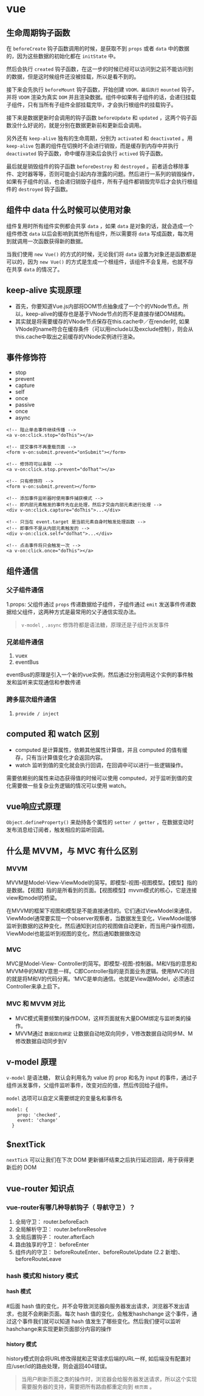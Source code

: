 # vue

## 生命周期钩子函数

在 `beforeCreate` 钩子函数调用的时候，是获取不到 `props` 或者 `data` 中的数据的，因为这些数据的初始化都在 `initState` 中。

然后会执行 `created` 钩子函数，在这一步的时候已经可以访问到之前不能访问到的数据，但是这时候组件还没被挂载，所以是看不到的。

接下来会先执行 `beforeMount` 钩子函数，开始创建 `VDOM，最后执行`  `mounted` 钩子，并将 `VDOM` 渲染为真实 `DOM` 并且渲染数据。组件中如果有子组件的话，会递归挂载子组件，只有当所有子组件全部挂载完毕，才会执行根组件的挂载钩子。

接下来是数据更新时会调用的钩子函数 `beforeUpdate` 和 `updated` ，这两个钩子函数没什么好说的，就是分别在数据更新前和更新后会调用。

另外还有 `keep-alive` 独有的生命周期，分别为 `activated` 和 `deactivated` 。用 `keep-alive` 包裹的组件在切换时不会进行销毁，而是缓存到内存中并执行 `deactivated` 钩子函数，命中缓存渲染后会执行 `actived` 钩子函数。

最后就是销毁组件的钩子函数 `beforeDestroy` 和 `destroyed` 。前者适合移除事件、定时器等等，否则可能会引起内存泄露的问题。然后进行一系列的销毁操作，如果有子组件的话，也会递归销毁子组件，所有子组件都销毁完毕后才会执行根组件的 `destroyed` 钩子函数。

## 组件中 data 什么时候可以使用对象

组件复用时所有组件实例都会共享 `data` ，如果 `data` 是对象的话，就会造成一个组件修改 `data` 以后会影响到其他所有组件，所以需要将 `data` 写成函数，每次用到就调用一次函数获得新的数据。

当我们使用 `new Vue()` 的方式的时候，无论我们将 `data` 设置为对象还是函数都是可以的，因为 `new Vue()` 的方式是生成一个根组件，该组件不会复用，也就不存在共享 `data` 的情况了。

## keep-alive 实现原理

* 首先，你要知道Vue.js内部将DOM节点抽象成了一个个的VNode节点。所以，keep-alive的缓存也是基于VNode节点的而不是直接存储DOM结构。
* 其实就是将需要缓存的VNode节点保存在this.cache中／在render时, 如果VNode的name符合在缓存条件（可以用include以及exclude控制），则会从this.cache中取出之前缓存的VNode实例进行渲染。

## 事件修饰符

* stop
* prevent
* capture
* self
* once
* passive
* once
* async

``` 
<!-- 阻止单击事件继续传播 -->
<a v-on:click.stop="doThis"></a>

<!-- 提交事件不再重载页面 -->
<form v-on:submit.prevent="onSubmit"></form>

<!-- 修饰符可以串联 -->
<a v-on:click.stop.prevent="doThat"></a>

<!-- 只有修饰符 -->
<form v-on:submit.prevent></form>

<!-- 添加事件监听器时使用事件捕获模式 -->
<!-- 即内部元素触发的事件先在此处理，然后才交由内部元素进行处理 -->
<div v-on:click.capture="doThis">...</div>

<!-- 只当在 event.target 是当前元素自身时触发处理函数 -->
<!-- 即事件不是从内部元素触发的 -->
<div v-on:click.self="doThat">...</div>

<!-- 点击事件将只会触发一次 -->
<a v-on:click.once="doThis"></a>
```

## 组件通信

### 父子组件通信
1.props: 父组件通过 `props` 传递数据给子组件，子组件通过 `emit` 发送事件传递数据给父组件，这两种方式是最常用的父子通信实现办法。

> `v-model` , `.async` 修饰符都是语法糖，原理还是子组件派发事件

### 兄弟组件通信

1. vuex
2. eventBus

eventBus的原理是引入一个新的vue实例，然后通过分别调用这个实例的事件触发和监听来实现通信和参数传递

### 跨多层次组件通信

1. `provide / inject` 

## computed 和 watch 区别

* computed 是计算属性，依赖其他属性计算值，并且 computed 的值有缓存，只有当计算值变化才会返回内容。
* watch 监听到值的变化就会执行回调，在回调中可以进行一些逻辑操作。

需要依赖别的属性来动态获得值的时候可以使用 computed，对于监听到值的变化需要做一些复杂业务逻辑的情况可以使用 watch。

## vue响应式原理

`Object.defineProperty()` 来劫持各个属性的 `setter / getter` ，在数据变动时发布消息给订阅者，触发相应的监听回调。

## 什么是 MVVM，与 MVC 有什么区别

### MVVM
MVVM是Model-View-ViewModel的简写。即模型-视图-视图模型。【模型】指的是数据。【视图】指的是所看到的页面。【视图模型】mvvm模式的核心，它是连接view和model的桥梁。

在MVVM的框架下视图和模型是不能直接通信的。它们通过ViewModel来通信，ViewModel通常要实现一个observer观察者，当数据发生变化，ViewModel能够监听到数据的这种变化，然后通知到对应的视图做自动更新，而当用户操作视图，ViewModel也能监听到视图的变化，然后通知数据做改动

### MVC

MVC是Model-View- Controller的简写。即模型-视图-控制器。M和V指的意思和MVVM中的M和V意思一样。C即Controller指的是页面业务逻辑。使用MVC的目的就是将M和V的代码分离。‘MVC是单向通信。也就是View跟Model，必须通过Controller来承上启下。

### MVC 和 MVVM 对比

* MVC模式需要频繁的操作DOM，这样页面就有大量DOM绑定与监听类的操作。
* MVVM通过 `数据双向绑定` 让数据自动地双向同步，V修改数据自动同步M、M修改数据自动同步到V

## v-model 原理

`v-model` 是语法糖， 默认会利用名为 value 的 prop 和名为 input 的事件，通过子组件派发事件，父组件监听事件，改变对应的值，然后传回给子组件。

`model` 选项可以自定义需要绑定的变量名和事件名

``` 
model: {
    prop: 'checked',
    event: 'change'
  }
```

## $nextTick

`nextTick` 可以让我们在下次 DOM 更新循环结束之后执行延迟回调，用于获得更新后的 DOM

## vue-router 知识点

### vue-router有哪几种导航钩子（ 导航守卫 ）？

1. 全局守卫： router.beforeEach
2. 全局解析守卫： router.beforeResolve
3. 全局后置钩子： router.afterEach
4. 路由独享的守卫： beforeEnter
5. 组件内的守卫： beforeRouteEnter、beforeRouteUpdate (2.2 新增)、beforeRouteLeave

### hash 模式和 history 模式

#### hash 模式
#后面 hash 值的变化，并不会导致浏览器向服务器发出请求，浏览器不发出请求，也就不会刷新页面。每次 hash 值的变化，会触发hashchange 这个事件，通过这个事件我们就可以知道 hash 值发生了哪些变化。然后我们便可以监听hashchange来实现更新页面部分内容的操作

#### history 模式

history模式则会将URL修改得就和正常请求后端的URL一样, 如后端没有配置对应/user/id的路由处理，则会返回404错误。

> 当用户刷新页面之类的操作时，浏览器会给服务器发送请求，所以这个实现需要服务器的支持，需要把所有路由都重定向到 `根页面` 。

